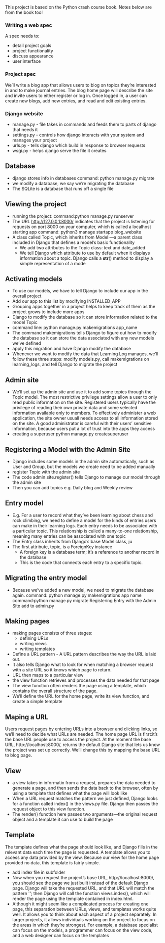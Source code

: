 This project is based on the Python crash course book. Notes below are from the book too!

### Writing a web spec
A spec needs to:
- detail project goals
- project functionality
- discuss appearance
- user interface

### Project spec
We’ll write a blog app  that allows users to blog on topics they’re interested in and to make journal entries. The blog  home page will describe the site and invite users to either register or log in. Once logged in, a user can create new blogs, add new entries, and read and edit existing entries.

### Django website
- manage.py - file takes in commands and feeds them to parts of django that needs it
- settings.py - controls how django interacts with your system and manages your project
- urls.py - tells django which build in response to browser requests
- wsgi.py - helps django serve the file it creates

Database
----
- django stores info in databases
command: python manage.py migrate
- we modify a database, we say we’re migrating the database
- The SQLite is a database that runs off a single file

Viewing the project
---
- running the project:
command:python manage.py runserver
- The URL http://127.0.0.1:8000/ indicates that the project is listening for requests on port 8000 on your computer, which is called a localhost
starting app
command: python3 manage startapp blog_website
- A class called Topic, which inherits from Model
    —a parent class included in Django that defines a model’s basic functionality
    - We add two attributes to the Topic class: text and date_added
    - We tell Django which attribute to use by default when it displays information about a topic. Django calls a __str__() method to display a simple representation of a mode

Activating models
----
- To use our models, we have to tell Django to include our app in the overall project
- Add our app to this list by modifying INSTALLED_APP
- Grouping apps together in a project helps to keep track of them as the
project grows to include more apps
- Django to modify the database so it can store information related to the model Topic
- command line: python manage.py makemigrations app_name
- The command makemigrations tells Django to figure out how to modify
the database so it can store the data associated with any new models we’ve
defined
- apply this migration and have Django modify the database
- Whenever we want to modify the data that Learning Log manages, we’ll follow these three steps: modify models.py, call makemigrations on learning_logs, and tell Django to migrate the project

Admin site
----
- We’ll set up the admin site and use it to add some topics through the
Topic model.
The most restrictive privilege settings allow a user to only read public information on the site. Registered users typically have the privilege of reading their own private data and some selected information available only to
members. To effectively administer a web application, the site owner usuall needs access to all information stored on the site. A good administrator is careful with their users’ sensitive information, because users put a lot of trust into the apps they access
- creating a superuser
python manage.py createsuperuser

Registering a Model with the Admin Site
----
- Django includes some models in the admin site automatically, such as User
and Group, but the models we create need to be added manually
- register Topic with the admin site
- The code admin.site.register() tells Django to manage our model
through the admin site
- Then you can add topics e.g. Daily blog and Weekly review

Entry model
----
- E.g. For a user to record what they’ve been learning about chess and rock climbing, we need to define a model for the kinds of entries users can make in their learning logs. Each entry needs to be associated with a particular
topic. This relationship is called a many-to-one relationship, meaning many entries can be associated with one topic
- The Entry class inherits from Django’s base Model class, ju
- The first attribute, topic, is a ForeignKey instance
  - A foreign key is a database term; it’s a reference to another record in the database
  - This is the code that connects each entry to a specific topic.

Migrating the entry model
----
- Because we’ve added a new model, we need to migrate the database again.
command: python manage.py makemigrations app name
command:python manage.py migrate
Registering Entry with the Admin Site
add to admin.py

Making pages
----
- making pages consists of three stages:
  - defining URLs
  - writing views
  - writing templates
- Define a URL pattern - A URL pattern describes the way the URL is laid out. 
- It also tells Django what to look for when matching a browser request with a site URL so it knows which page to
return.
- URL then maps to a particular view
- the view function retrieves and processes the data needed for that page
- The view function often renders the page using a template, which contains the overall structure of the page.
- We’ll define the URL for the home page, write its view function, and create a simple template

Maping a URL
----
Users request pages by entering URLs into a browser and clicking links, so we’ll need to decide what URLs are needed.
The home page URL is first:it’s the base URL people use to access the project. At the moment the base URL, http://localhost:8000/, returns the default Django site that lets us know the project was set up correctly. We’ll change this by mapping the base URL to blog page.

View
----
- a view takes in informatio from a request, prepares the data needed to generate a page, and then sends the data back to the browser, often by using a template that defines what the page will look like
- When a URL request matches the pattern we just defined, Django looks for a function called index() in the views.py file. Django then passes the request object to this view function. 
- The render() function here passes two arguments—the original request object and a template it can use to build the page


Template
----
The template defines what the page should look like, and Django fills in the relevant data each time the page is requested. A template allows you to access any data provided by the view. Because our view for the home page provided no data, this template is fairly simple. 
- add index file in subfolder
- Now when you request the project’s base URL, http://localhost:8000/, you should see the page we just built instead of the default Django page. Django
will take the requested URL, and that URL will match the pattern ''; then
Django will call the function views.index(), which will render the page using the template contained in index.html.
- Although it might seem like a complicated process for creating one page, this separation between URLs, views, and templates works quite well. It allows you to think about each aspect of a project separately. In larger projects, it allows individuals working on the project to focus on the areas
in which they’re strongest. For example, a database specialist can focus on the models, a programmer can focus on the view code, and a web designer can focus on the templates














